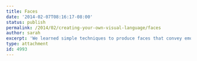 ```yaml
---
title: Faces
date: '2014-02-07T08:16:17-08:00'
status: publish
permalink: /2014/02/creating-your-own-visual-language/faces
author: sarah
excerpt: 'We learned simple techniques to produce faces that convey emotion.'
type: attachment
id: 4993
---
```

<!DOCTYPE html PUBLIC "-//W3C//DTD HTML 4.0 Transitional//EN" "http://www.w3.org/TR/REC-html40/loose.dtd">
<?xml encoding="UTF-8">
